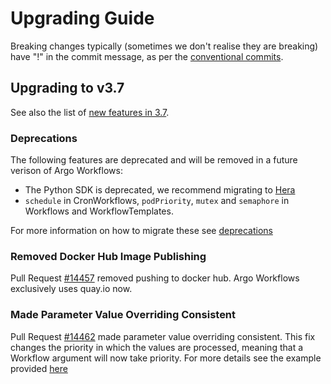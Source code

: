 # Upgrading Guide

Breaking changes  typically (sometimes we don't realise they are breaking) have "!" in the commit message, as per
the [conventional commits](https://www.conventionalcommits.org/en/v1.0.0/#summary).

## Upgrading to v3.7

See also the list of [new features in 3.7](new-features.md).

### Deprecations

The following features are deprecated and will be removed in a future verison of Argo Workflows:

* The Python SDK is deprecated, we recommend migrating to [Hera](https://github.com/argoproj-labs/hera)
* `schedule` in CronWorkflows, `podPriority`, `mutex` and `semaphore` in Workflows and WorkflowTemplates.

For more information on how to migrate these see [deprecations](deprecations.md)

### Removed Docker Hub Image Publishing

Pull Request [#14457](https://github.com/argoproj/argo-workflows/pull/14457) removed pushing to docker hub.
Argo Workflows exclusively uses quay.io now.

### Made Parameter Value Overriding Consistent

Pull Request [#14462](https://github.com/argoproj/argo-workflows/pull/14462) made parameter value overriding consistent.
This fix changes the priority in which the values are processed, meaning that a Workflow argument will now take priority.
For more details see the example provided [here](https://github.com/argoproj/argo-workflows/issues/14426)
